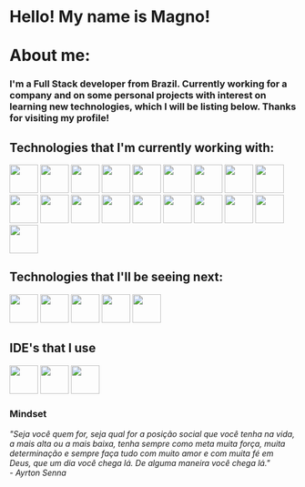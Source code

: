 # Hello! My name is Magno! <br> <br>About me:
### I'm a Full Stack developer from Brazil. Currently working for a company and on some personal projects with interest on learning new technologies, which I will be listing below. Thanks for visiting my profile!

## Technologies that I'm currently working with:
<div>
  
  <img src="https://cdn.jsdelivr.net/gh/devicons/devicon/icons/php/php-plain.svg" width="50" heigth="25"/>
  <img src="https://cdn.jsdelivr.net/gh/devicons/devicon/icons/java/java-original.svg" width="50" heigth="25"/>
  <img src="https://cdn.jsdelivr.net/gh/devicons/devicon/icons/javascript/javascript-plain.svg" width="50" heigth="25"/> 
  <img src="https://cdn.jsdelivr.net/gh/devicons/devicon/icons/laravel/laravel-plain-wordmark.svg" width="50" heigth="25"/> 
  <img src="https://cdn.jsdelivr.net/gh/devicons/devicon/icons/spring/spring-original.svg" width="50" heigth="25"/>
  <img src="https://cdn.jsdelivr.net/gh/devicons/devicon/icons/codeigniter/codeigniter-plain-wordmark.svg" width="50" heigth="25"/> 
  <img src="https://cdn.jsdelivr.net/gh/devicons/devicon/icons/bootstrap/bootstrap-plain.svg" width="50" heigth="25"/>
  <img src="https://cdn.jsdelivr.net/gh/devicons/devicon/icons/vuejs/vuejs-original.svg" width="50" heigth="25"/>   
  <img src="https://cdn.jsdelivr.net/gh/devicons/devicon/icons/react/react-original.svg" width="50" heigth="25"/>
  <img src="https://cdn.jsdelivr.net/gh/devicons/devicon/icons/nodejs/nodejs-original-wordmark.svg" width="50" heigth="25"/>
  <img src="https://cdn.jsdelivr.net/gh/devicons/devicon/icons/jquery/jquery-original-wordmark.svg" width="50" heigth="25"/>       
  <img src="https://cdn.jsdelivr.net/gh/devicons/devicon/icons/npm/npm-original-wordmark.svg" width="50" heigth="25"/>
  <img src="https://cdn.jsdelivr.net/gh/devicons/devicon/icons/composer/composer-original.svg" width="50" heigth="25"/>
  <img src="https://cdn.jsdelivr.net/gh/devicons/devicon/icons/git/git-original.svg" width="50" heigth="25"/>
  <img src="https://cdn.jsdelivr.net/gh/devicons/devicon/icons/express/express-original-wordmark.svg" width="50" heigth="25"/>
  <img src="https://cdn.jsdelivr.net/gh/devicons/devicon/icons/docker/docker-plain-wordmark.svg" width="50" heigth="25"/>
  <img src="https://cdn.jsdelivr.net/gh/devicons/devicon/icons/postgresql/postgresql-plain-wordmark.svg" width="50" heigth="25"/>
  <img src="https://cdn.jsdelivr.net/gh/devicons/devicon/icons/mysql/mysql-plain-wordmark.svg" width="50" heigth="25"/>
  <img src="https://cdn.jsdelivr.net/gh/devicons/devicon/icons/sequelize/sequelize-original-wordmark.svg" width="50" heigth="25"/>
                
</div>

## Technologies that I'll be seeing next:

<div>
  
  <img src="https://cdn.jsdelivr.net/gh/devicons/devicon/icons/adonisjs/adonisjs-original.svg" width="50" heigth="25"/>
  <img src="https://cdn.jsdelivr.net/gh/devicons/devicon/icons/nextjs/nextjs-original.svg" width="50" heigth="25"/>
  <img src="https://cdn.jsdelivr.net/gh/devicons/devicon/icons/typescript/typescript-original.svg" width="50" heigth="25"/>
  <img src="https://cdn.jsdelivr.net/gh/devicons/devicon/icons/ionic/ionic-original.svg" width="50" heigth="25"/>
  <img src="https://cdn.jsdelivr.net/gh/devicons/devicon/icons/csharp/csharp-original.svg" width="50" heigth="25"/>
          
</div>

## IDE's that I use

<div>
  
  <img src="https://cdn.jsdelivr.net/gh/devicons/devicon/icons/vscode/vscode-original.svg" width="50" heigth="25"/>
  <img src="https://cdn.jsdelivr.net/gh/devicons/devicon/icons/intellij/intellij-original-wordmark.svg" width="50" heigth="25"/>
  <img src="https://cdn.jsdelivr.net/gh/devicons/devicon/icons/phpstorm/phpstorm-plain.svg"width="50" heigth="25" />     
          
</div>

### Mindset

*"Seja você quem for, seja qual for a posição social que você tenha na vida, a mais alta ou a mais baixa, tenha sempre como meta muita força, muita determinação e sempre faça tudo com muito amor e com muita fé em Deus, que um dia você chega lá. De alguma maneira você chega lá." <br> - Ayrton Senna*
